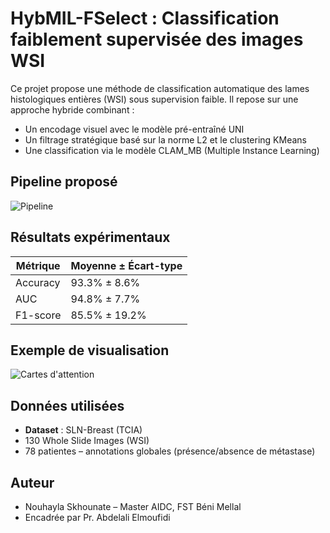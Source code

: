 # HybMIL-FSelect : Classification faiblement supervisée des images WSI

Ce projet propose une méthode de classification automatique des lames histologiques entières (WSI) sous supervision faible. Il repose sur une approche hybride combinant :

- Un encodage visuel avec le modèle pré-entraîné UNI
- Un filtrage stratégique basé sur la norme L2 et le clustering KMeans
- Une classification via le modèle CLAM_MB (Multiple Instance Learning)

## Pipeline proposé

![Pipeline](images/pipeline_hybmil.png)

## Résultats expérimentaux

| Métrique    | Moyenne ± Écart-type |
|-------------|----------------------|
| Accuracy    | 93.3% ± 8.6%         |
| AUC         | 94.8% ± 7.7%         |
| F1-score    | 85.5% ± 19.2%        |

## Exemple de visualisation

![Cartes d'attention](images/attention_maps.png)

## Données utilisées

- **Dataset** : SLN-Breast (TCIA)
- 130 Whole Slide Images (WSI)
- 78 patientes – annotations globales (présence/absence de métastase)

## Auteur

- Nouhayla Skhounate – Master AIDC, FST Béni Mellal
- Encadrée par Pr. Abdelali Elmoufidi

